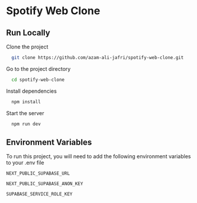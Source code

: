 # Spotify Web Clone

## Run Locally

Clone the project

```bash
  git clone https://github.com/azam-ali-jafri/spotify-web-clone.git
```

Go to the project directory

```bash
  cd spotify-web-clone
```

Install dependencies

```bash
  npm install
```

Start the server

```bash
  npm run dev
```

## Environment Variables

To run this project, you will need to add the following environment variables to your .env file

`NEXT_PUBLIC_SUPABASE_URL`

`NEXT_PUBLIC_SUPABASE_ANON_KEY`

`SUPABASE_SERVICE_ROLE_KEY`
